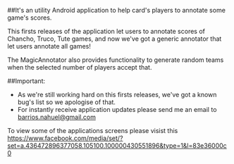 ##It's an utility Android application to help card's players to annotate some game's scores.

This firsts releases of the application let users to annotate scores of Chancho, Truco, Tute games, and now we've got a generic annotator that let users annotate all games!

The MagicAnnotator also provides functionality to generate random teams when the selected number of players accept that.

##Important:
* As we're still working hard on this firsts releases, we've got a known bug's list so we apologise of that.
* For instantly receive application updates please send me an email to barrios.nahuel@gmail.com

To view some of the applications screens please visist this https://www.facebook.com/media/set/?set=a.436472896377058.105100.100000430551896&type=1&l=83e36000c0